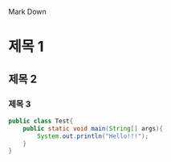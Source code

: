 Mark Down

# 제목 1
## 제목 2
### 제목 3

```java
public class Test{
    public static void main(String[] args){
        System.out.println("Hello!!!");
    }
}
```
